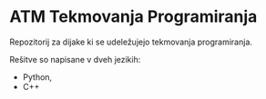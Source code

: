 # ATM Tekmovanja Programiranja
Repozitorij za dijake ki se udeležujejo tekmovanja programiranja.

Rešitve so napisane v dveh jezikih:
- Python,
- C++
